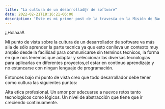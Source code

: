 ```yaml
---
title: "La cultura de un desarrollad@r de software"
date: 2022-02-21T18:16:21-06:00
description: 'Este es mi primer post de la travesía en la Misión de Backend con Node JS de Launch X.'
---
```


¡¡Holaaa!!.

Mi punto de vista sobre la cultura de un desarrollador de software va más alla de sólo aprender la parte tecnica ya que esto conlleva un contexto muy amplio desde la facilidad para comnunicarse sin terminos tecnicos, la forma en que nos tenemos que adaptar y seleccionar las diversas tecnologías para aplicarlas en diferentes proyectos,el estar en continuo aprendizaje y no estancarse con ningun lenguaje de programación.

Entonces bajo mi punto de vista creo que todo desarrollador debe tener como cultura las siguientes puntos:

Alta etica profesional.
Un amor por adecuarse a nuevos retos tanto tecnologicos como lógicos.
Un nivel de abstracción que tiene que ir creciendo continuamente.
